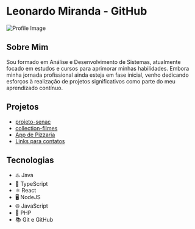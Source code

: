 # Leonardo Miranda - GitHub

![Profile Image](https://avatars.githubusercontent.com/lelesanmir)

## Sobre Mim
Sou formado em Análise e Desenvolvimento de Sistemas, atualmente focado em estudos e cursos para aprimorar minhas habilidades. Embora minha jornada profissional ainda esteja em fase inicial, venho dedicando esforços à realização de projetos significativos como parte do meu aprendizado contínuo.

## Projetos
- [projeto-senac](https://github.com/lelesanmir/projeto-senac.git)
- [collection-filmes](https://github.com/lelesanmir/collection-filmes.git)
- [App de Pizzaria](https://github.com/lelesanmir/app-pedidos-pizzaStar.git)
- [Links para contatos](https://github.com/lelesanmir/linksredessociais.git)

## Tecnologias
- ♨️ Java
- 💼 TypeScript
- ⚛️ React
- 🖥️ NodeJS
- 🌐 JavaScript
- 🐘 PHP
- 📚 Git e GitHub





